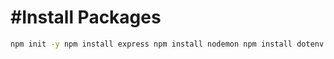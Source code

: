 # #Install Packages

```bash
npm init -y npm install express npm install nodemon npm install dotenv
